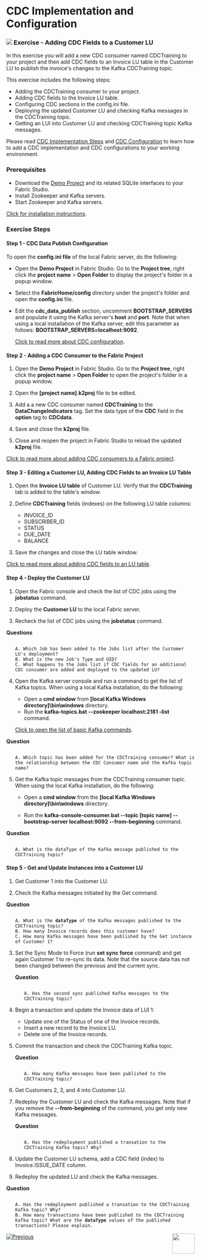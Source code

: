 # CDC Implementation and Configuration

### ![](/academy/images/Exercise.png) Exercise - Adding CDC Fields to a Customer LU

In this exercise you will add a new CDC consumer named CDCTraining to your project and then add CDC fields to an Invoice LU table in the Customer LU to publish the invoice's changes to the Kafka CDCTraining topic. 

This exercise includes the following steps:

* Adding the CDCTraining consumer to your project.
* Adding CDC fields to the Invoice LU table. 
* Configuring CDC sections in the config.ini file.
* Deploying the updated Customer LU and checking Kafka messages in the CDCTraining topic.
* Getting an LUI into Customer LU and checking CDCTraining topic Kafka messages. 

Please read [CDC Implementation Steps](/articles/18_fabric_cdc/05_cdc_consumers_implementation.md) and [CDC Configuration](/articles/18_fabric_cdc/06_cdc_configuration.md) to learn how to add a CDC implementation and CDC configurations to your working environment.

### Prerequisites

- Download the [Demo Project](/articles/demo_project) and its related SQLite interfaces to your Fabric Studio.
- Install Zookeeper and Kafka servers.
- Start Zookeeper and Kafka servers.

[Click for installation instructions](/articles/demo_project/01_local_installation_of_zookeper_kafka_and_ES.md).  

### **Exercise Steps** 

#### Step 1 - CDC Data Publish Configuration

To open the **config.ini file** of the local Fabric server, do the following:

- Open the **Demo Project** in Fabric Studio. Go to the **Project tree**, right click the **project name** > **Open Folder** to display the project's folder in a  popup window.
- Select the **FabricHome/config** directory under the project's folder and open the **config.ini** file.
- Edit the **cdc_data_publish** section, uncomment **BOOTSTRAP_SERVERS** and populate it using the Kafka server's **host** and **port**. Note that when using a local installation of the Kafka server, edit this parameter as follows: **BOOTSTRAP_SERVERS=localhost:9092**.

   [Click to read more about CDC configuration](/articles/18_fabric_cdc/06_cdc_configuration.md). 

#### Step 2 - Adding a CDC Consumer to the Fabric Project

1. Open the **Demo Project** in Fabric Studio. Go to the **Project tree**, right click the **project name** > **Open Folder** to open the project's folder in a popup window.

2. Open the **[project name].k2proj** file to be edited.

3. Add a a new CDC consumer named **CDCTraining** to the **DataChangeIndicators** tag. Set the data type of the **CDC** field in the **option** tag to **CDCdata**.

4. Save and close the **k2proj** file.

5. Close and reopen the project in Fabric Studio to reload the updated **k2proj** file.

[Click to read more about adding CDC consumers to a Fabric project](/articles/18_fabric_cdc/05_cdc_consumers_implementation.md#adding-cdc-consumers).

#### Step 3 - Editing a Customer LU, Adding CDC Fields to an Invoice LU Table

1. Open the **Invoice  LU table** of Customer LU. Verify that the **CDCTraining** tab is added to the table's window.

2. Define **CDCTraining** fields (indexes) on the following LU table columns:
   - INVOICE_ID
   - SUBSCRIBER_ID
   - STATUS
   - DUE_DATE
   - BALANCE

3. Save the changes and close the LU table window.

[Click to read more about adding CDC fields to an LU table](/articles/18_fabric_cdc/05_cdc_consumers_implementation.md#creating-indexes-for-other-cdc-consumers).

#### Step 4 - Deploy the Customer LU 

1. Open the Fabric console and check the list of CDC jobs using the **jobstatus** command.

2. Deploy the **Customer LU** to the local Fabric server.

3. Recheck the list of CDC jobs using the **jobstatus** command.

**Questions** 

<ul>
<pre><code>
A. Which Job has been added to the Jobs list after the Customer LU's deployment?
B. What is the new Job's Type and UID? 
C. What happens to the Jobs list if CDC fields for an additional CDC consumer are added and deployed to the updated LU? 
</code></pre>
</ul>

4. Open the Kafka server console and run a command to get the list of Kafka topics. When using a local Kafka installation, do the following:

   - Open a **cmd window** from **[local Kafka Windows directory]\bin\windows** directory.
   - Run the **kafka-topics.bat --zookeeper localhost:2181 -list** command.

   [Click to open the list of basic Kafka commands](/articles/02_fabric_architecture/08_kafka_basic_commands.md).

**Question**

<ul>
<pre><code>
A. Which topic has been added for the CDCTraining consumer? What is the relationship between the CDC Consumer name and the Kafka topic name?
</code></pre>
</ul>

5. Get the Kafka topic messages from the CDCTraining consumer topic. When using the local Kafka installation, do the following:

   - Open a **cmd window** from the **[local Kafka Windows directory]\bin\windows** directory. 

   - Run the **kafka-console-consumer.bat --topic [topic name] --bootstrap-server localhost:9092 --from-beginning** command. 



**Question**

<ul>
<pre><code>
A. What is the dataType of the Kafka message published to the CDCTraining topic? 
</code></pre>
</ul>




#### Step 5 - Get and Update Instances into a Customer LU

1. Get Customer 1 into the Customer LU.

2. Check the Kafka messages initiated by the Get command.

**Question**

<ul>
<pre><code>
A. What is the <strong>dataType</strong> of the Kafka messages published to the CDCTraining topic? 
B. How many Invoice records does this customer have? 
C. How many Kafka messages have been published by the Get instance of Customer 1? 
</code></pre>
</ul>


3. Set the Sync Mode to Force (run **set sync force** command) and get again Customer 1 to re-sync its data. Note that the source data has not been changed between the previous and the current sync.

   **Question**

   <ul>
   <pre><code>
   A. Has the second sync published Kafka messages to the CDCTraining topic? 
   </code></pre>
   </ul>

4. Begin a transaction and update the Invoice data of LUI 1:

   - Update one of the Status of one of the Invoice records.
   - Insert a new record to the Invoice LU.
   - Delete one of the Invoice records. 

5. Commit the transaction and check the CDCTraining Kafka topic.

   **Question**

   <ul>
   <pre><code>
   A. How many Kafka messages have been published to the CDCTraining topic? 
   </code></pre>
   </ul>

6. Get Customers 2, 3, and 4 into Customer LU.

7. Redeploy the Customer LU and check the Kafka messages.  Note that if you remove the **--from-beginning** of the command, you get only new Kafka messages.

   **Question**

   <ul>
   <pre><code>
   A. Has the redeployment published a transation to the CDCTraining Kafka topic? Why?  
   </code></pre>
   </ul

   

8. Update the Customer LU schema, add a CDC field (index) to Invoice.ISSUE_DATE column. 

9. Redeploy  the updated LU and check the Kafka messages.

**Question**

<ul>
<pre><code>
A. Has the redeployment published a transation to the CDCTraining Kafka topic? Why?  
B. How many transactions have been published to the CDCTraining Kafka topic? What are the <strong>dataType</strong> values of the published transactions? Please explain. 
</code></pre>
</ul>




[![Previous](/articles/images/Previous.png)](05_cdc_consumer_example_using_broadway_as_cdc_consumer.md)[<img align="right" width="60" height="54" src="/articles/images/Next.png">](07_cdc_implementation_and_configuration_exercise_solution.md)

